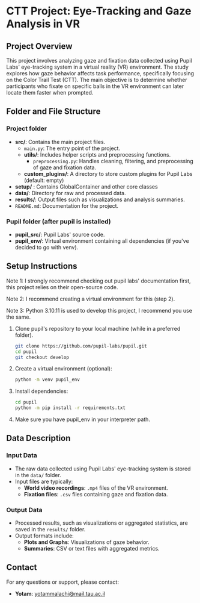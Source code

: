 # CTT Project: Eye-Tracking and Gaze Analysis in VR
## Project Overview

This project involves analyzing gaze and fixation data collected using Pupil Labs' eye-tracking system in a virtual reality (VR) environment. The study explores how gaze behavior affects task performance, specifically focusing on the Color Trail Test (CTT). The main objective is to determine whether participants who fixate on specific balls in the VR environment can later locate them faster when prompted.
## Folder and File Structure
### Project folder
- **src/**: Contains the main project files.
  - `main.py`: The entry point of the project.
  - **utils/**: Includes helper scripts and preprocessing functions.
    - `preprocessing.py`: Handles cleaning, filtering, and preprocessing of gaze and fixation data.
  - **custom_plugins/**: A directory to store custom plugins for Pupil Labs (default: empty)
- **setup/** : Contains GlobalContainer and other core classes
- **data/**: Directory for raw and processed data.
- **results/**: Output files such as visualizations and analysis summaries.
- `README.md`: Documentation for the project.
### Pupil folder (after pupil is installed)
- **pupil_src/**: Pupil Labs' source code.
- **pupil_env/**: Virtual environment containing all dependencies (if you've decided to go with venv).
## Setup Instructions
Note 1: I strongly recommend checking out pupil labs' documentation first, this project relies on their open-source code.

Note 2: I recommend creating a virtual environment for this (step 2).

Note 3: Python 3.10.11 is used to develop this project, I recommend you use the same.

1. Clone pupil's repository to your local machine (while in a preferred folder).
   ```bash
   git clone https://github.com/pupil-labs/pupil.git
   cd pupil
   git checkout develop
2. Create a virtual environment (optional):
   ```bash
   python -m venv pupil_env
3. Install dependencies:
   ```bash
   cd pupil
   python -m pip install -r requirements.txt
4. Make sure you have pupil_env in your interpreter path.
## Data Description

### Input Data
- The raw data collected using Pupil Labs' eye-tracking system is stored in the `data/` folder.
- Input files are typically:
  - **World video recordings**: `.mp4` files of the VR environment.
  - **Fixation files**: `.csv` files containing gaze and fixation data.

### Output Data
- Processed results, such as visualizations or aggregated statistics, are saved in the `results/` folder.
- Output formats include:
  - **Plots and Graphs**: Visualizations of gaze behavior.
  - **Summaries**: CSV or text files with aggregated metrics.


## Contact

For any questions or support, please contact:
- **Yotam**: yotammalachi@mail.tau.ac.il
